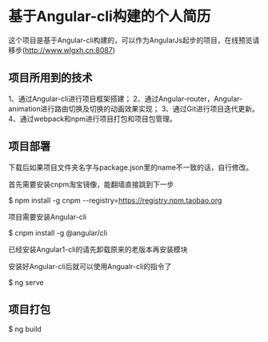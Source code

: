 # 基于Angular-cli构建的个人简历

这个项目是基于Angular-cli构建的，可以作为AngularJs起步的项目，在线预览请移步(http://www.wlgxh.cn:8087)

## 项目所用到的技术

1、通过Angular-cli进行项目框架搭建；
2、通过Angular-router，Angular-animation进行路由切换及切换的动画效果实现；
3、通过Git进行项目迭代更新。
4、通过webpack和npm进行项目打包和项目包管理。

## 项目部署
下载后如果项目文件夹名字与package.json里的name不一致的话，自行修改。

首先需要安装cnpm淘宝镜像，能翻墙直接跳到下一步

$ npm install -g cnpm --registry=https://registry.npm.taobao.org  

项目需要安装Angular-cli 

$ cnpm install -g @angular/cli

已经安装Angular1-cli的请先卸载原来的老版本再安装模块

安装好Angular-cli后就可以使用Angualr-cli的指令了

$ ng serve


## 项目打包

$ ng build
